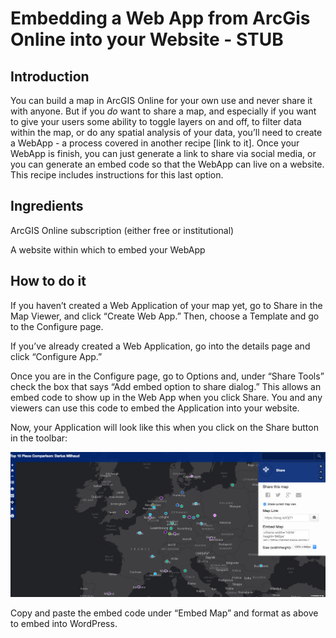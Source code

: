 # Embedding a Web App from ArcGis Online into your Website - STUB

## **Introduction**

You can build a map in ArcGIS Online for your own use and never share it with anyone. But if you _do_ want to share a map, and especially if you want to give your users some ability to toggle layers on and off, to filter data within the map, or do any spatial analysis of your data, you’ll need to create a WebApp - a process covered in another recipe \[link to it\]. Once your WebApp is finish, you can just generate a link to share via social media, or you can generate an embed code so that the WebApp can live on a website. This recipe includes instructions for this last option.

## **Ingredients**

ArcGIS Online subscription \(either free or institutional\)

A website within which to embed your WebApp

## **How to do it**

If you haven’t created a Web Application of your map yet, go to Share in the Map Viewer, and click “Create Web App.” Then, choose a Template and go to the Configure page.

If you’ve already created a Web Application, go into the details page and click “Configure App.”

Once you are in the Configure page, go to Options and, under “Share Tools” check the box that says “Add embed option to share dialog.” This allows an embed code to show up in the Web App when you click Share. You and any viewers can use this code to embed the Application into your website.

Now, your Application will look like this when you click on the Share button in the toolbar:

![Screen Shot 2017-07-31 at 1.35.59 PM.png](../.gitbook/assets/0%20%284%29.png)

Copy and paste the embed code under “Embed Map” and format as above to embed into WordPress.

